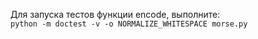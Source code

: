 Для запуска тестов функции encode, выполните:  
`python -m doctest -v -o NORMALIZE_WHITESPACE morse.py`